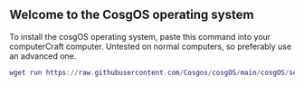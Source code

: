 ## Welcome to the CosgOS operating system


To install the cosgOS operating system, paste this command into your computerCraft computer. Untested on normal computers, so preferably use an advanced one.

```lua
wget run https://raw.githubusercontent.com/Cosgos/cosgOS/main/cosgOS/setup.lua cosgOS/setup.lua
```
<!--
**Cosgos/cosgOS** is a ✨ _special_ ✨ repository because its `README.md` (this file) appears on your GitHub profile.

Here are some ideas to get you started:

- 🔭 I’m currently working on ...
- 🌱 I’m currently learning ...
- 👯 I’m looking to collaborate on ...
- 🤔 I’m looking for help with ...
- 💬 Ask me about ...
- 📫 How to reach me: ...
- 😄 Pronouns: ...
- ⚡ Fun fact: ...
-->
